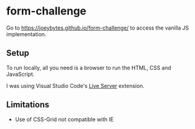 # form-challenge
Go to https://joeybytes.github.io/form-challenge/ to access the vanilla JS implementation.

## Setup
To run locally, all you need is a browser to run the HTML, CSS and JavaScript.

I was using Visual Studio Code's [Live Server](https://marketplace.visualstudio.com/items?itemName=ritwickdey.LiveServer) extension.

## Limitations
* Use of CSS-Grid not compatible with IE

